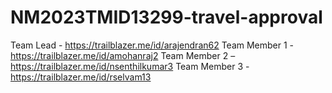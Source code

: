 # NM2023TMID13299-travel-approval
Team Lead - https://trailblazer.me/id/arajendran62
Team Member 1 - https://trailblazer.me/id/amohanraj2
Team Member 2 – https://trailblazer.me/id/nsenthilkumar3
Team Member 3 - https://trailblazer.me/id/rselvam13
